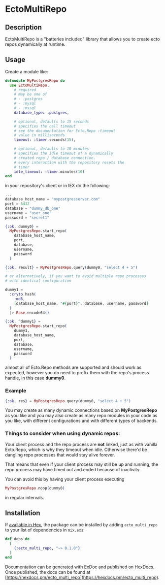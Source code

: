 # EctoMultiRepo

<!-- README START -->

## Description

EctoMultiRepo is a "batteries included" library that allows you to 
create ecto repos dynamically at runtime.

## Usage

Create a module like:

```elixir
defmodule MyPostgresRepo do
  use EctoMultiRepo,
    # required
    # may be one of
    # - :postgres
    # - :mysql
    # - :mssql
    database_type: :postgres,

    # optional, defaults to 15 seconds
    # specifies the call timeout
    # see the documentation for Ecto.Repo :timeout
    # value in milliseconds
    timeout: :timer.seconds(15),

    # optional, defaults to 10 minutes
    # specifies the idle timeout of a dynamically
    # created repo / database connection.
    # every interaction with the repository resets the
    # timer 
    idle_timeout: :timer.minutes(10)
end

```

in your repository's client or in IEX do the following:

```elixir
...
database_host_name = "mypostgresserver.com"
port = 5432
database = "dummy_db_one"
username = "user_one"
password = "secret1"

{:ok, dummy0} =
  MyPostgresRepo.start_repo(
    database_host_name,
    port,
    database,
    username,
    password
  )

{:ok, result} = MyPostgresRepo.query(dummy0, "select 4 + 5")

# or alternatively, if you want to avoid multiple repo processes
# with identical configuration

dummy1 =
  :cryto.hash(
    :md5,
    [database_host_name, "#{port}", database, username, password]
  )
  |> Base.encode64()

{:ok, ^dummy1} =
  MyPostgresRepo.start_repo(
    dummy1,
    database_host_name,
    port,
    database,
    username,
    password
  )

```

almost all of Ecto.Repo methods are supported and should work as expected,
however you do need to prefix them with the repo's process handle, in this
case **dummy0**.

### Example
```elixir
{:ok, res} = MyPostgresRepo.query(dummy0, "select 4 + 5")

```

You may create as many dynamic connections based on **MyPostgresRepo** as you like
and you may also create as many repo modules in your code as you like, with different
configurations and with different types of backends.

### Things to consider when using dynamic repos:

Your client process and the repo process are __not__ linked, just as with vanilla
Ecto.Repo, which is why they timeout when idle. Otherwise there'd be dangling repo
processes that would stay alive forever.

That means that even if your client process may still be up and running, the repo
process may have timed out and ended because of inactivity.

You can avoid this by having your client process executing

```elixir
MyPostgresRepo.noop(dummy0)
```

in regular intervals.

## Installation

If [available in Hex](https://hex.pm/docs/publish), the package can be installed
by adding `ecto_multi_repo` to your list of dependencies in `mix.exs`:

```elixir
def deps do
  [
    {:ecto_multi_repo, "~> 0.1.0"}
  ]
end
```

Documentation can be generated with [ExDoc](https://github.com/elixir-lang/ex_doc)
and published on [HexDocs](https://hexdocs.pm). Once published, the docs can
be found at [https://hexdocs.pm/ecto_multi_repo](https://hexdocs.pm/ecto_multi_repo).

